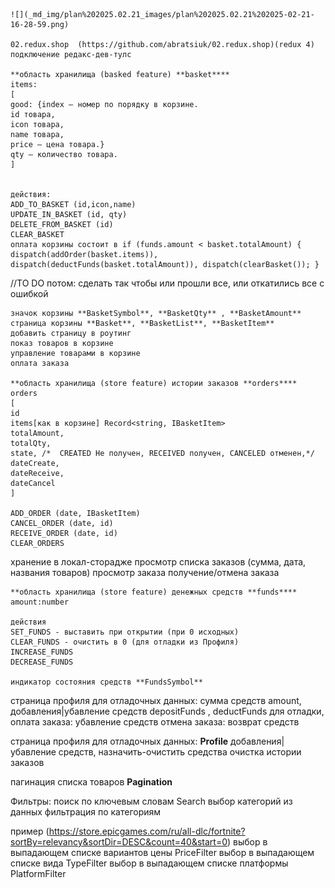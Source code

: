 
    ![](_md_img/plan%202025.02.21_images/plan%202025.02.21%202025-02-21-16-28-59.png)

    02.redux.shop  (https://github.com/abratsiuk/02.redux.shop)(redux 4)
    подключение редакс-дев-тулс

    **область хранилища (basked feature) **basket****
    items:
    [ 
    good: {index – номер по порядку в корзине.
    id товара, 
    icon товара, 
    name товара,
    price – цена товара.}
    qty – количество товара.
    ]


    действия:
    ADD_TO_BASKET (id,icon,name)
    UPDATE_IN_BASKET (id, qty)
    DELETE_FROM_BASKET (id)
    CLEAR_BASKET
    оплата корзины состоит в if (funds.amount < basket.totalAmount) { dispatch(addOrder(basket.items)), dispatch(deductFunds(basket.totalAmount)), dispatch(clearBasket()); }
//TO DO потом: сделать так чтобы или прошли все, или откатились все с ошибкой

    значок корзины **BasketSymbol**, **BasketQty** , **BasketAmount** 
    страница корзины **Basket**, **BasketList**, **BasketItem**
    добавить страницу в роутинг
    показ товаров в корзине 
    управление товарами в корзине
    оплата заказа

    **область хранилища (store feature) истории заказов **orders****
    orders
    [
    id
    items[как в корзине] Record<string, IBasketItem>
    totalAmount,
    totalQty,
    state, /*  CREATED Не получен, RECEIVED получен, CANCELED отменен,*/
    dateCreate,
    dateReceive,
    dateCancel
    ]

    ADD_ORDER (date, IBasketItem)
    CANCEL_ORDER (date, id)
    RECEIVE_ORDER (date, id)
    CLEAR_ORDERS

хранение в локал-сторадже
просмотр списка заказов  (сумма, дата, названия товаров)
просмотр заказа
получение/отмена заказа

    **область хранилища (store feature) денежных средств **funds****
    amount:number

    действия
    SET_FUNDS - выставить при открытии (при 0 исходных)
    CLEAR_FUNDS - очистить в 0 (для отладки из Профиля)
    INCREASE_FUNDS
    DECREASE_FUNDS

    индикатор состояния средств **FundsSymbol**
страница профиля для отладочных данных:
сумма средств amount,
добавления|убавление средств depositFunds , deductFunds для отладки, 
оплата заказа: убавление средств
отмена заказа: возврат средств

страница профиля для отладочных данных: **Profile**
добавления|убавление средств, назначить-очистить средства
очистка истории заказов

пагинация списка товаров **Pagination** 

Фильтры:
поиск по ключевым словам Search
выбор категорий из данных
фильтрация по категориям

 пример (https://store.epicgames.com/ru/all-dlc/fortnite?sortBy=relevancy&sortDir=DESC&count=40&start=0)
выбор в выпадающем списке вариантов цены  PriceFilter
выбор в выпадающем списке вида  TypeFilter
выбор в выпадающем списке платформы PlatformFilter